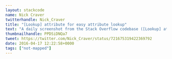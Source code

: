 ```yaml
---
layout: stackcode
name: Nick Craver
twitterhandle: Nick_Craver
title: "[Lookup] attribute for easy attribute lookup"
text: "A daily screenshot from the Stack Overflow codebase ([Lookup] attribute for easy attribute lookup). "
thumbnailhandle: PPDSiDNQa7
tweet: https://twitter.com/Nick_Craver/status/721675319422369792
date: 2016-04-17 12:22:58+0000
tags: ["not-mapped"]
---
```

